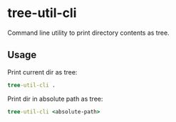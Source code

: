 # tree-util-cli
Command line utility to print directory contents as tree.
## Usage
Print current dir as tree:
```cmd
tree-util-cli .
```
Print dir in absolute path as tree:
```cmd
tree-util-cli <absolute-path>
```

